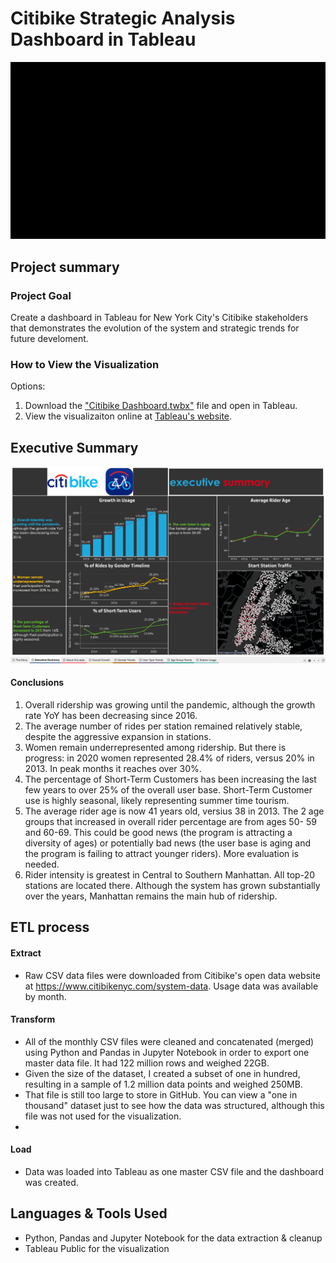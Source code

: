# Citibike Strategic Analysis Dashboard in Tableau

<p align="center">
<img src="https://github.com/kennethcandersen/Citibike-Strategic-Analysis-Tableau/blob/main/citibike_dashboard_tour.gif" width="900"/>
</p>

## Project summary 

### Project Goal
Create a dashboard in Tableau for New York City's Citibike stakeholders that demonstrates the evolution of the system and strategic trends for future develoment.

### How to View the Visualization 
Options:
1. Download the ["Citibike Dashboard.twbx"](https://github.com/kennethcandersen/Citibike-Strategic-Analysis-Tableau/blob/main/Citibike%20Dashboard.twbx) file and open in Tableau. 
2. View the visualizaiton online at [Tableau's website](https://public.tableau.com/views/CitibikeDashboard_16283828004620/TheStory?:language=en-US&publish=yes&:display_count=n&:origin=viz_share_link).

## Executive Summary
<p align="center">
<img src="https://github.com/kennethcandersen/Citibike-Strategic-Analysis-Tableau/blob/main/executive_summary.png" width="900"/>
</p>

#### Conclusions
1. Overall ridership was growing until the pandemic, although the growth rate YoY has been decreasing since 2016. 
2. The average number of rides per station remained relatively stable, despite the aggressive expansion in stations.
3. Women remain underrepresented among ridership. But there is progress: in 2020 women represented 28.4% of riders, versus 20% in 2013.  In peak months it reaches over 30%.
4. The percentage of Short-Term Customers has been increasing the last few years to over 25% of the overall user base. Short-Term Customer use is highly seasonal, likely representing summer time tourism.
5. The average rider age is now 41 years old, versius 38 in 2013. The 2 age groups that increased in overall rider percentage are from ages 50- 59 and 60-69. This could be good news (the program is attracting a diversity of ages) or potentially bad news (the user base is aging and the program is failing to attract younger riders). More evaluation is needed. 
6. Rider intensity is greatest in Central to Southern Manhattan. All top-20 stations are located there. Although the system has grown substantially over the years, Manhattan remains the main hub of ridership. 

## ETL process 
#### Extract
- Raw CSV data files were downloaded from Citibike's open data website at https://www.citibikenyc.com/system-data. Usage data was available by month. 
#### Transform
- All of the monthly CSV files were cleaned and concatenated (merged) using Python and Pandas in Jupyter Notebook in order to export one master data file. It had 122 million rows and weighed 22GB. 
- Given the size of the dataset, I created a subset of one in hundred, resulting in a sample of 1.2 million data points and weighed 250MB.
- That file is still too large to store in GitHub. You can view a "one in thousand" dataset just to see how the data was structured, although this file was not used for the visualization. 
- 
#### Load
- Data was loaded into Tableau as one master CSV file and the dashboard was created. 

## Languages & Tools Used
- Python, Pandas and Jupyter Notebook for the data extraction & cleanup 
- Tableau Public for the visualization
